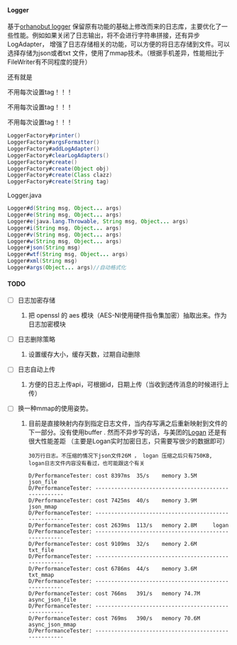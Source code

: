 #### Logger

基于[orhanobut logger](https://github.com/orhanobut/logger) 保留原有功能的基础上修改而来的日志库，主要优化了一些性能。例如如果关闭了日志输出，将不会进行字符串拼接，还有异步LogAdapter，
增强了日志存储相关的功能，可以方便的将日志存储到文件。可以选择存储为json或者txt 文件，使用了mmap技术。（根据手机差异，性能相比于FileWriter有不同程度的提升）

还有就是

不用每次设置tag！！！

不用每次设置tag！！！

不用每次设置tag！！！

```java
LoggerFactory#printer()
LoggerFactory#argsFormatter()
LoggerFactory#addLogAdapter()
LoggerFactory#clearLogAdapters()
LoggerFactory#create()
LoggerFactory#create(Object obj)
LoggerFactory#create(Class clazz)
LoggerFactory#create(String tag)
```



Logger.java

```JAVA
Logger#d(String msg, Object... args)
Logger#e(String msg, Object... args)
Logger#e(java.lang.Throwable, String msg, Object... args)
Logger#i(String msg, Object... args)
Logger#v(String msg, Object... args)
Logger#w(String msg, Object... args)
Logger#json(String msg)
Logger#wtf(String msg, Object... args)
Logger#xml(String msg)
Logger#args(Object... args)//自动格式化
```






#### TODO

- [ ] 日志加密存储
   
   1. 把 openssl 的 aes 模块（AES-NI使用硬件指令集加密）抽取出来。作为日志加密模块
- [ ] 日志删除策略
   
   1. 设置缓存大小，缓存天数，过期自动删除
- [ ] 日志自动上传
   
   1. 方便的日志上传api，可根据id，日期上传（当收到透传消息的时候进行上传）
- [ ] 换一种mmap的使用姿势。
   1. 目前是直接映射内存到指定日志文件，当内存写满之后重新映射到文件的下一部分。没有使用buffer . 然而不异步写的话，与美团的[Logan](https://github.com/Meituan-Dianping/Logan/) 还是有很大性能差距 （主要是Logan实时加密日志，只需要写很少的数据即可）
   
      ```
      30万行日志。不压缩的情况下json文件26M ， logan 压缩之后只有750KB, logan日志文件内容没有看过，也可能跟这个有关
      ```
   
      ```
      D/PerformanceTester: cost 8397ms 	35/s 	memory 3.5M 	json_file 
      D/PerformanceTester: -----------------------------------------------------
      D/PerformanceTester: cost 7425ms 	40/s 	memory 3.9M 	json_mmap 
      D/PerformanceTester: -----------------------------------------------------
      D/PerformanceTester: cost 2639ms 	113/s 	memory 2.8M 	logan
      D/PerformanceTester: -----------------------------------------------------
      D/PerformanceTester: cost 9109ms 	32/s 	memory 2.6M 	txt_file
      D/PerformanceTester: -----------------------------------------------------
      D/PerformanceTester: cost 6786ms 	44/s 	memory 3.6M 	txt_mmap
      D/PerformanceTester: -----------------------------------------------------
      D/PerformanceTester: cost 766ms 	391/s 	memory 74.7M 	async_json_file
      D/PerformanceTester: -----------------------------------------------------
      D/PerformanceTester: cost 769ms 	390/s 	memory 70.6M 	async_json_mmap
      D/PerformanceTester: -----------------------------------------------------
      ```
   
      

